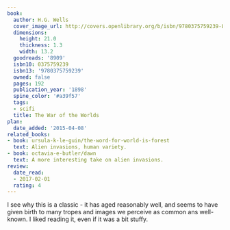 ```yaml
---
book:
  author: H.G. Wells
  cover_image_url: http://covers.openlibrary.org/b/isbn/9780375759239-L.jpg
  dimensions:
    height: 21.0
    thickness: 1.3
    width: 13.2
  goodreads: '8909'
  isbn10: 0375759239
  isbn13: '9780375759239'
  owned: false
  pages: 192
  publication_year: '1898'
  spine_color: '#a39f57'
  tags:
  - scifi
  title: The War of the Worlds
plan:
  date_added: '2015-04-08'
related_books:
- book: ursula-k-le-guin/the-word-for-world-is-forest
  text: Alien invasions, human variety.
- book: octavia-e-butler/dawn
  text: A more interesting take on alien invasions.
review:
  date_read:
  - 2017-02-01
  rating: 4
---
```


I see why this is a classic - it has aged reasonably well, and seems to have given birth to many tropes and images we
perceive as common ans well-known. I liked reading it, even if it was a bit stuffy.
